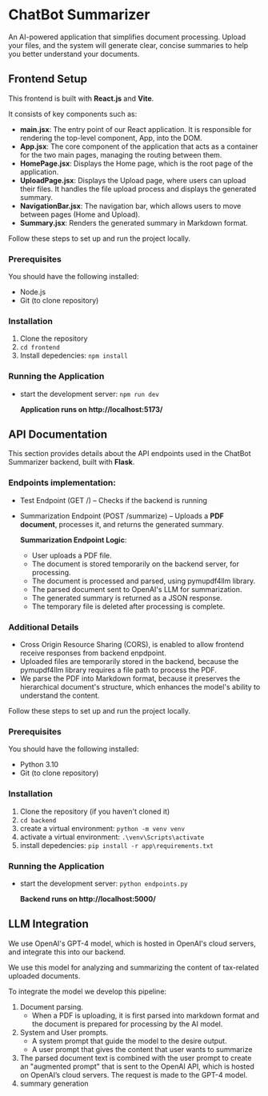 # ChatBot Summarizer

An AI-powered application that simplifies document processing. Upload your files, and the system will generate clear, concise summaries to help you better understand your documents.

## Frontend Setup
This frontend is built with **React.js** and **Vite**.

It consists of key components such as:
- **main.jsx**: The entry point of our React application. It is responsible for rendering the top-level component, App, into the DOM.
- **App.jsx**: The core component of the application that acts as a container for the two main pages, managing the routing between them.
- **HomePage.jsx**: Displays the Home page, which is the root page of the application.
- **UploadPage.jsx**: Displays the Upload page, where users can upload their files. It handles the file upload process and displays the generated summary.
- **NavigationBar.jsx**: The navigation bar, which allows users to move between pages (Home and Upload).
- **Summary.jsx**: Renders the generated summary in Markdown format.


Follow these steps to set up and run the project locally.

### Prerequisites
You should have the following installed:
- Node.js
- Git (to clone repository)

### Installation
1) Clone the repository
2) `cd frontend`
3) Install depedencies: `npm install`

### Running the Application
- start the development server: `npm run dev`  

  **Application runs on http://localhost:5173/**

## API Documentation

This section provides details about the API endpoints used in the ChatBot Summarizer backend, built with **Flask**.

### Endpoints implementation:
- Test Endpoint (GET /) – Checks if the backend is running
- Summarization Endpoint (POST /summarize) – Uploads a **PDF document**, processes it, and returns the generated summary.

  **Summarization Endpoint Logic**:
  - User uploads a PDF file.
  - The document is stored temporarily on the backend server, for processing.
  - The document is processed and parsed, using pymupdf4llm library.
  - The parsed document sent to OpenAI's LLM for summarization.
  - The generated summary is returned as a JSON response.
  - The temporary file is deleted after processing is complete.
 
### Additional Details
- Cross Origin Resource Sharing (CORS), is enabled to allow frontend receive responses from backend enpdpoint.
- Uploaded files are temporarily stored in the backend, because the pymupdf4llm library requires a file path to process the PDF.
- We parse the PDF into Markdown format, because it preserves the hierarchical document's structure, which enhances the model's ability to understand the content.

Follow these steps to set up and run the project locally.

### Prerequisites
You should have the following installed:
- Python 3.10
- Git (to clone repository)

### Installation
1) Clone the repository (if you haven't cloned it)
2) `cd backend`
3) create a virtual environment: `python -m venv venv`
4) activate a virtual environment: `.\venv\Scripts\activate`
5) install depedencies: `pip install -r app\requirements.txt`
   

### Running the Application
- start the development server: `python endpoints.py`

  **Backend runs on http://localhost:5000/**

## LLM Integration

We use OpenAI's GPT-4 model, which is hosted in OpenAI's cloud servers, and integrate this into our backend. 

We use this model for analyzing and summarizing the content of tax-related uploaded documents.

To integrate the model we develop this pipeline:
1. Document parsing.
   - When a PDF is uploading, it is first parsed into markdown format and the document is prepared for processing by the AI model.
3. System and User prompts.
   - A system prompt that guide the model to the desire output.
   - A user prompt that gives the content that user wants to summarize
4. The parsed document text is combined with the user prompt to create an "augmented prompt" that is sent to the OpenAI API, which is hosted on OpenAI’s cloud servers. The request is made to the GPT-4 model.
5. summary generation






